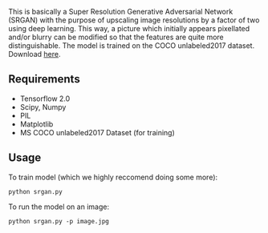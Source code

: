 This is basically a Super Resolution Generative Adversarial Network (SRGAN) with the purpose of upscaling image resolutions by a factor of two using deep learning. This way, a picture which initially appears pixellated and/or blurry can be modified so that the features are quite more distinguishable. The model is trained on the COCO unlabeled2017 dataset. Download [here](http://cocodataset.org/#download).

## Requirements
- Tensorflow 2.0
- Scipy, Numpy
- PIL
- Matplotlib
- MS COCO unlabeled2017 Dataset (for training)

## Usage
To train model (which we highly reccomend doing some more):
```
python srgan.py
```
To run the model on an image:
```
python srgan.py -p image.jpg
```
